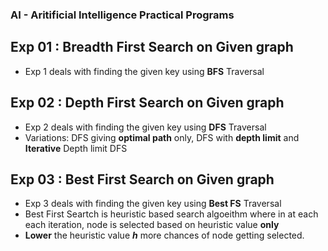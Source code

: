 ### AI - Aritificial Intelligence Practical Programs

## Exp 01 : Breadth First Search on Given graph
- Exp 1 deals with finding the given key using **BFS** Traversal

## Exp 02 : Depth First Search on Given graph
- Exp 2 deals with finding the given key using **DFS** Traversal
- Variations: DFS giving **optimal path** only, DFS with **depth limit** and **Iterative** Depth limit DFS

## Exp 03 : Best First Search on Given graph
- Exp 3 deals with finding the given key using **Best FS** Traversal
- Best First Seartch is heuristic based search algoeithm where in at each each iteration,
  node is selected based on heuristic value **only**
- **Lower** the heuristic value ***h*** more chances of node getting selected.